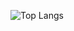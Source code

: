 ![Top Langs](https://github-readme-stats.vercel.app/api/top-langs/?username=analaurafr&langs_count=6&theme=dracula)
